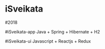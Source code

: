 # iSveikata
#2018

#iSveikata-app 
Java + Spring + Hibernate + H2

#iSveikata-ui
Javascript + Reactjs + Redux
